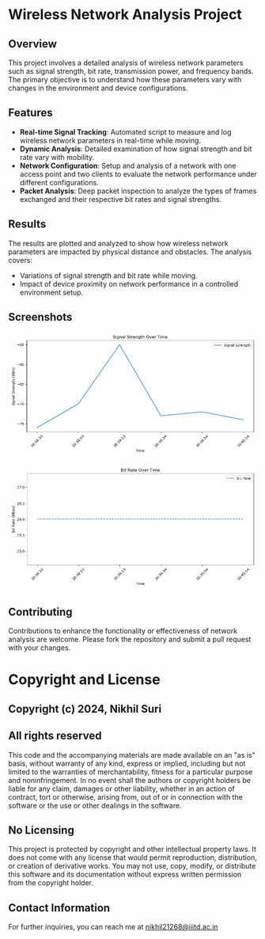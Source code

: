 # Wireless Network Analysis Project

## Overview
This project involves a detailed analysis of wireless network parameters such as signal strength, bit rate, transmission power, and frequency bands. The primary objective is to understand how these parameters vary with changes in the environment and device configurations.

## Features
- **Real-time Signal Tracking**: Automated script to measure and log wireless network parameters in real-time while moving.
- **Dynamic Analysis**: Detailed examination of how signal strength and bit rate vary with mobility.
- **Network Configuration**: Setup and analysis of a network with one access point and two clients to evaluate the network performance under different configurations.
- **Packet Analysis**: Deep packet inspection to analyze the types of frames exchanged and their respective bit rates and signal strengths.

## Results
The results are plotted and analyzed to show how wireless network parameters are impacted by physical distance and obstacles. The analysis covers:
- Variations of signal strength and bit rate while moving.
- Impact of device proximity on network performance in a controlled environment setup.

## Screenshots

![1](https://github.com/nikhil21268/Wireshark-Experiments/blob/main/Plots/Figure_1.png)

![2](https://github.com/nikhil21268/Wireshark-Experiments/blob/main/Plots/Figure_2.png)


## Contributing
Contributions to enhance the functionality or effectiveness of network analysis are welcome. Please fork the repository and submit a pull request with your changes.

# Copyright and License

## Copyright (c) 2024, Nikhil Suri

## All rights reserved

This code and the accompanying materials are made available on an "as is" basis, without warranty of any kind, express or implied, including but not limited to the warranties of merchantability, fitness for a particular purpose and noninfringement. In no event shall the authors or copyright holders be liable for any claim, damages or other liability, whether in an action of contract, tort or otherwise, arising from, out of or in connection with the software or the use or other dealings in the software.

## No Licensing
This project is protected by copyright and other intellectual property laws. It does not come with any license that would permit reproduction, distribution, or creation of derivative works. You may not use, copy, modify, or distribute this software and its documentation without express written permission from the copyright holder.

## Contact Information
For further inquiries, you can reach me at nikhil21268@iiitd.ac.in

